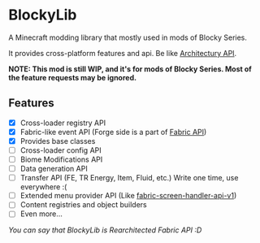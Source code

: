 # BlockyLib

A Minecraft modding library that mostly used in mods of Blocky Series.

It provides cross-platform features and api. Be like [Architectury API](https://github.com/architectury/architectury-api/).

**NOTE: This mod is still WIP, and it's for mods of Blocky Series. Most of the feature requests may be ignored.**

## Features
- [x] Cross-loader registry API
- [x] Fabric-like event API (Forge side is a part of [Fabric API](https://github.com/FabricMC/fabric-api))
- [x] Provides base classes
- [ ] Cross-loader config API
- [ ] Biome Modifications API
- [ ] Data generation API
- [ ] Transfer API (FE, TR Energy, Item, Fluid, etc.) Write one time, use everywhere :(
- [ ] Extended menu provider API (Like [fabric-screen-handler-api-v1](https://github.com/FabricMC/fabric-api/tree/1.20.1/fabric-screen-handler-api-v1))
- [ ] Content registries and object builders
- [ ] Even more...

*You can say that BlockyLib is Rearchitected Fabric API :D*
